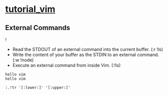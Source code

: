 # [tutorial_vim](https://learnvim.irian.to)

## External Commands

!
- Read the STDOUT of an external command into the current buffer. (:r !ls)
- Write the content of your buffer as the STDIN to an external command.(:w !node)
- Execute an external command from inside Vim. (:!ls)

```
hello vim
hello vim

:.!tr '[:lower:]' '[:upper:]'
```
